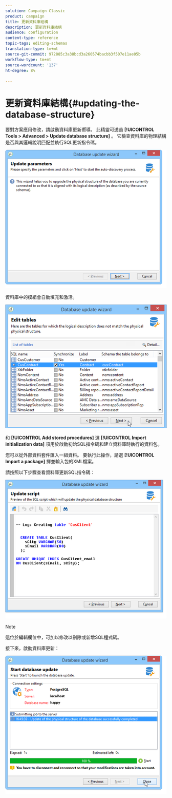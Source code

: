 ```yaml
---
solution: Campaign Classic
product: campaign
title: 更新資料庫結構
description: 更新資料庫結構
audience: configuration
content-type: reference
topic-tags: editing-schemas
translation-type: tm+mt
source-git-commit: 972885c3a38bcd3a260574bacbb3f507e11ae05b
workflow-type: tm+mt
source-wordcount: '137'
ht-degree: 8%

---
```



# 更新資料庫結構{#updating-the-database-structure}

要對方案應用修改，請啟動資料庫更新嚮導。 此精靈可透過 **[!UICONTROL Tools > Advanced > Update database structure]** 。 它檢查資料庫的物理結構是否與其邏輯說明匹配並執行SQL更新指令碼。

![](assets/d_ncs_integration_schema_update.png)

資料庫中的模組會自動填充和激活。

![](assets/d_ncs_integration_schema_update_select.png)

和 **[!UICONTROL Add stored procedures]** 選 **[!UICONTROL Import initialization data]** 項用於啟動初始SQL指令碼和建立資料庫時執行的資料包。

您可以從外部資料套件匯入一組資料。 要執行此操作，請選 **[!UICONTROL Import a package]** 擇並輸入包的XML檔案。

請按照以下步驟查看資料庫更新SQL指令碼：

![](assets/d_ncs_integration_schema_update2.png)

>[!NOTE]
>
>這位於編輯欄位中，可加以修改以刪除或新增SQL程式碼。

接下來，啟動資料庫更新：

![](assets/d_ncs_integration_schema_update3.png)

